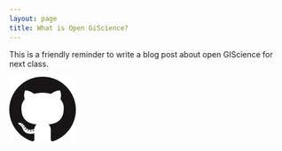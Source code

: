 ```yaml
---
layout: page
title: What is Open GiScience?
---
```


This is a friendly reminder to write a blog post about open GIScience for next class.

[![GitHub Logo](assets/GitHub-Mark-120px-plus.png)](https://github.com/)
